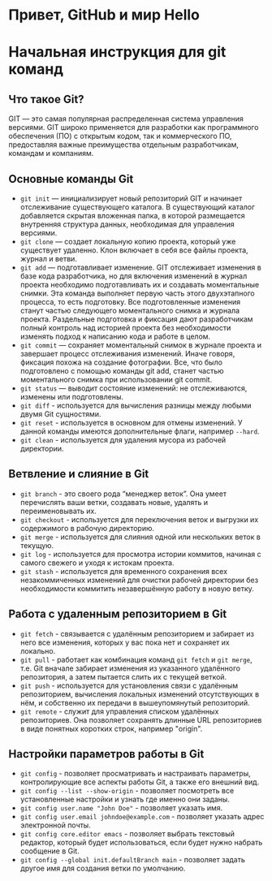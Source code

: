 
Привет, GitHub и мир
Hello
=======

# Начальная инструкция для git команд

## Что такое Git?

GIT — это самая популярная распределенная система управления версиями. GIT широко применяется для разработки как программного обеспечения (ПО) с открытым кодом, так и коммерческого ПО, предоставляя важные преимущества отдельным разработчикам, командам и компаниям.

## Основные команды Git

* `git init` — инициализирует новый репозиторий GIT и начинает отслеживание существующего каталога. В существующий каталог добавляется скрытая вложенная папка, в которой размещается внутренняя структура данных, необходимая для управления версиями.
* `git clone` — создает локальную копию проекта, который уже существует удаленно. Клон включает в себя все файлы проекта, журнал и ветви.
* `git add` — подготавливает изменение. GIT отслеживает изменения в базе кода разработчика, но для включения изменений в журнал проекта необходимо подготавливать их и создавать моментальные снимки. Эта команда выполняет первую часть этого двухэтапного процесса, то есть подготовку. Все подготовленные изменения станут частью следующего моментального снимка и журнала проекта. Раздельные подготовка и фиксация дают разработчикам полный контроль над историей проекта без необходимости изменять подход к написанию кода и работе в целом.
* `git commit` — сохраняет моментальный снимок в журнале проекта и завершает процесс отслеживания изменений. Иначе говоря, фиксация похожа на создание фотографии. Все, что было подготовлено с помощью команды git add, станет частью моментального снимка при использовании git commit.
* `git status` — выводит состояние изменений: не отслеживаются, изменены или подготовлены.
* `git diff` - используется для вычисления разницы между любыми двумя Git сущностями.
* `git reset` - используется в основном для отмены изменений. У данной команды имеются дополнительные флаги, например `--hard`.
* `git clean` - используется для удаления мусора из рабочей директории.

## Ветвление и слияние в Git

* `git branch` - это своего рода “менеджер веток”. Она умеет перечислять ваши ветки, создавать новые, удалять и переименовывать их.
* `git checkout` - используется для переключения веток и выгрузки их содержимого в рабочую директорию.
* `git merge` - используется для слияния одной или нескольких веток в текущую.
* `git log` - используется для просмотра истории коммитов, начиная с самого свежего и уходя к истокам проекта.
* `git stash` - используется для временного сохранения всех незакоммиченных изменений для очистки рабочей директории без необходимости коммитить незавершённую работу в новую ветку.

## Работа с удаленным репозиторием в Git

* `git fetch` - связывается с удалённым репозиторием и забирает из него все изменения, которых у вас пока нет и сохраняет их локально.
* `git pull` -  работает как комбинация команд `git fetch` и `git merge`, т.е. Git вначале забирает изменения из указанного удалённого репозитория, а затем пытается слить их с текущей веткой.
* `git push` - используется для установления связи с удалённым репозиторием, вычисления локальных изменений отсутствующих в нём, и собственно их передачи в вышеупомянутый репозиторий.
* `git remote` - служит для управления списком удалённых репозиториев. Она позволяет сохранять длинные URL репозиториев в виде понятных коротких строк, например "origin".

## Настройки параметров работы в Git

* `git config` - позволяет просматривать и настраивать параметры, контролирующие все аспекты работы Git, а также его внешний вид.
* `git config --list --show-origin` - позволяет посмотреть все установленные настройки и узнать где именно они заданы.
* `git config user.name "John Doe"` - позволяет указать имя.
* `git config user.email johndoe@example.com` - позволяет указать адрес электронной почты.
* `git config core.editor emacs` - позволяет выбрать текстовый редактор, который будет использоваться, если будет нужно набрать сообщение в Git.
* `git config --global init.defaultBranch main` - позволяет задать другое имя для создания ветки по умолчанию.